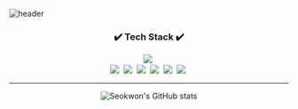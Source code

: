 ![header](https://capsule-render.vercel.app/api?type=waving&color=gradient&height=250&section=header&text=HI%20👋%20,I'm%20Seokwon&fontSize=50&animation=fadeIn)





<div align=center>
<h3>✔️ Tech Stack ✔️</h3> 
<article>
  <section>
    <img src="https://img.shields.io/badge/-Angular-000000?style=flat-square&logo=Angular&logoColor=white" />&nbsp
  </section>
<img src="https://img.shields.io/badge/-Apple-000000?style=flat-square&logo=Apple&logoColor=white" />&nbsp
<img src="https://img.shields.io/badge/-JavaScript-000000?style=flat-square&logo=JavaScript&logoColor=F7DF1E" />&nbsp
<img src="https://img.shields.io/badge/-React-000000?style=flat-square&logo=React&logoColor=61dafb" />&nbsp
<img src="https://img.shields.io/badge/-Nodejs-339933?style=flat-square&logo=Node.js&logoColor=white" />&nbsp
<img src="https://img.shields.io/badge/-Express-000000?style=flat-square&logo=Express&logoColor=white" />&nbsp
<img src="https://img.shields.io/badge/-MySQL-4479A1?style=flat-square&logo=MySQL&logoColor=white" />&nbsp
  
</article>
<hr>


![Seokwon's GitHub stats](https://github-readme-stats.vercel.app/api?username=Seongseokwon&show_icons=true&theme=cobalt)
</div>

